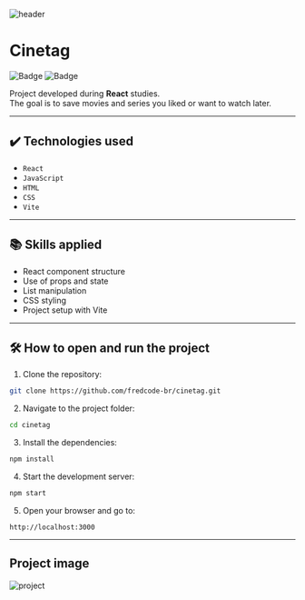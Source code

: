 ![header](https://github.com/user-attachments/assets/691de444-197c-4f8a-8a3e-d3ea6635d4f5)

# Cinetag

![Badge](https://img.shields.io/badge/Status-Completed-brightgreen)
![Badge](https://img.shields.io/badge/Learning-Progress-green)

Project developed during **React** studies.  
The goal is to save movies and series you liked or want to watch later.

---

## ✔️ Technologies used

- `React`
- `JavaScript`
- `HTML`
- `CSS`
- `Vite`

---

## 📚 Skills applied

- React component structure
- Use of props and state
- List manipulation
- CSS styling
- Project setup with Vite

---

## 🛠️ How to open and run the project

1. Clone the repository:
```bash
git clone https://github.com/fredcode-br/cinetag.git
```

2. Navigate to the project folder:
```bash
cd cinetag
```

3. Install the dependencies:
```bash
npm install
```

4. Start the development server:
```bash
npm start
```

5. Open your browser and go to:
```
http://localhost:3000
```

---
## Project image
![project](https://github.com/user-attachments/assets/f15a953f-9e53-4046-800b-0b2d8790371a)
